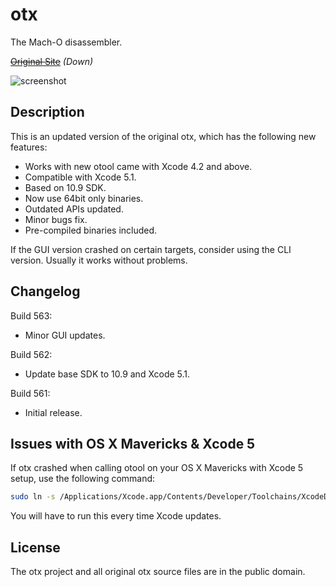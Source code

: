 otx
===

The Mach-O disassembler.

~~[Original Site](http://otx.osxninja.com/)~~ *(Down)*

![screenshot](https://dl.dropboxusercontent.com/s/tjixljauua7dx7i/otx.png)


Description
-----------

This is an updated version of the original otx, which has the 
following new features:

* Works with new otool came with Xcode 4.2 and above.
* Compatible with Xcode 5.1.
* Based on 10.9 SDK.
* Now use 64bit only binaries.
* Outdated APIs updated.
* Minor bugs fix.
* Pre-compiled binaries included.

If the GUI version crashed on certain targets, consider using the 
CLI version. Usually it works without problems.


Changelog
---------

Build 563:
* Minor GUI updates.

Build 562:
* Update base SDK to 10.9 and Xcode 5.1.

Build 561:
* Initial release.


Issues with OS X Mavericks & Xcode 5
------------------------------------

If otx crashed when calling otool on your OS X Mavericks with Xcode 5 setup, use the following command:

```sh
sudo ln -s /Applications/Xcode.app/Contents/Developer/Toolchains/XcodeDefault.xctoolchain/usr/bin/otool /Applications/Xcode.app/Contents/Developer/usr/bin/otool
```

You will have to run this every time Xcode updates.


License
-------

The otx project and all original otx source files are in the public domain.